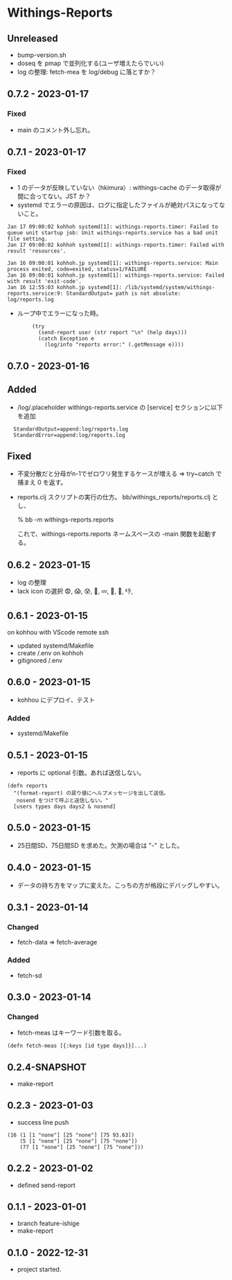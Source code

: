# Withings-Reports

## Unreleased
- bump-version.sh
- doseq を pmap で並列化する(ユーザ増えたらでいい)
- log の整理: fetch-mea を log/debug に落とすか？


## 0.7.2 - 2023-01-17
### Fixed
- main のコメント外し忘れ。

## 0.7.1 - 2023-01-17
### Fixed
- 1 のデータが反映していない（hkimura）: withings-cache のデータ取得が間に合ってない。JST か？
- systemd でエラーの原因は、ログに指定したファイルが絶対パスになってないこと。
```
Jan 17 09:00:02 kohhoh systemd[1]: withings-reports.timer: Failed to queue unit startup job: Unit withings-reports.service has a bad unit file setting.
Jan 17 09:00:02 kohhoh systemd[1]: withings-reports.timer: Failed with result 'resources'.

Jan 16 09:00:01 kohhoh.jp systemd[1]: withings-reports.service: Main process exited, code=exited, status=1/FAILURE
Jan 16 09:00:01 kohhoh.jp systemd[1]: withings-reports.service: Failed with result 'exit-code'.
Jan 16 12:55:03 kohhoh.jp systemd[1]: /lib/systemd/system/withings-reports.service:9: StandardOutput= path is not absolute: log/reports.log
```
- ループ中でエラーになった時。
```
        (try
          (send-report user (str report "\n" (help days)))
          (catch Exception e
            (log/info "reports error:" (.getMessage e))))
```

## 0.7.0 - 2023-01-16
## Added
- /log/.placeholder
  withings-reports.service の [service] セクションに以下を追加

```
  StandardOutput=append:log/reports.log
  StandardError=append:log/reports.log
```
## Fixed
- 不変分散だと分母がn-1でゼロワリ発生するケースが増える
  => try~catch で捕まえ 0 を返す。
- reports.clj スクリプトの実行の仕方。
  bb/withings_reports/reports.clj とし、

  % bb -m withings-reports.reports

  これで、withings-reports.reports ネームスペースの -main 関数を起動する。

## 0.6.2 - 2023-01-15
- log の整理
- lack icon の選択 😨, 😱, 😰, 🌚, 💤, 🤢, 👻, 👎,
## 0.6.1 - 2023-01-15
on kohhou with VScode remote ssh
- updated systemd/Makefile
- create /.env on kohhoh
- gitignored /.env

## 0.6.0 - 2023-01-15
- kohhou にデプロイ、テスト
### Added
- systemd/Makefile

## 0.5.1 - 2023-01-15
- reports に optional 引数。あれば送信しない。
```
(defn reports
  "(format-report) の戻り値にヘルプメッセージを出して送信。
   nosend をつけて呼ぶと送信しない。"
  [users types days days2 & nosend]
```

## 0.5.0 - 2023-01-15
- 25日間SD、75日間SD を求めた。欠測の場合は "-" とした。

## 0.4.0 - 2023-01-15
- データの持ち方をマップに変えた。こっちの方が格段にデバッグしやすい。

## 0.3.1 - 2023-01-14
### Changed
- fetch-data => fetch-average
### Added
- fetch-sd

## 0.3.0 - 2023-01-14
### Changed
- fetch-meas はキーワード引数を取る。
```
(defn fetch-meas [{:keys [id type days]}]...)
```

## 0.2.4-SNAPSHOT
- make-report

## 0.2.3 - 2023-01-03
- success line push
```
(16 (1 [1 "none"] [25 "none"] [75 93.63])
    (5 [1 "none"] [25 "none"] [75 "none"])
    (77 [1 "none"] [25 "none"] [75 "none"]))
```

## 0.2.2 - 2023-01-02
- defined send-report

## 0.1.1 - 2023-01-01
- branch feature-ishige
- make-report

## 0.1.0 - 2022-12-31
- project started.

